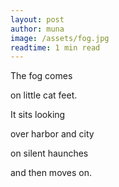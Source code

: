 ```yaml
---
layout: post
author: muna
image: /assets/fog.jpg
readtime: 1 min read
---
```



The fog comes

on little cat feet.

It sits looking

over harbor and city

on silent haunches

and then moves on.